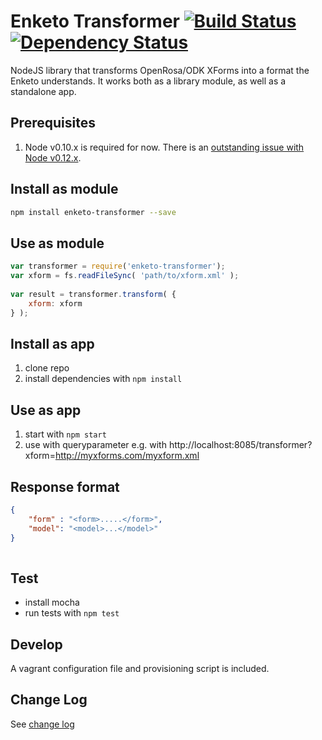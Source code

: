 Enketo Transformer [![Build Status](https://travis-ci.org/enketo/enketo-transformer.svg?branch=master)](https://travis-ci.org/enketo/enketo-transformer) [![Dependency Status](https://david-dm.org/enketo/enketo-transformer.svg)](https://david-dm.org/enketo/enketo-transformer)
=================

NodeJS library that transforms OpenRosa/ODK XForms into a format the Enketo understands. It works both as a library module, as well as a standalone app.

## Prerequisites

1. Node v0.10.x is required for now. There is an [outstanding issue with Node v0.12.x](https://github.com/albanm/node-libxslt/issues/15).

## Install as module

```bash
npm install enketo-transformer --save
```

## Use as module

```js
var transformer = require('enketo-transformer');
var xform = fs.readFileSync( 'path/to/xform.xml' );
  
var result = transformer.transform( {
    xform: xform
} );
```

## Install as app
1. clone repo
2. install dependencies with `npm install`

## Use as app

1. start with `npm start`
2. use with queryparameter e.g. with http://localhost:8085/transformer?xform=http://myxforms.com/myxform.xml


## Response format

```json
{
	"form" : "<form>.....</form>",
	"model": "<model>...</model>"
}
	
```

## Test

* install mocha 
* run tests with `npm test`

## Develop
 
A vagrant configuration file and provisioning script is included.


## Change Log

See [change log](./CHANGELOG.md)
